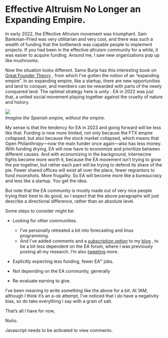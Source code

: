 Effective Altruism No Longer an Expanding Empire.
=================================================

In early 2022, the Effective Altruism movement was triumphant. Sam Bankman-Fried was very utilitarian and very cool, and there was such a wealth of funding that the bottleneck was capable people to implement projects. If you had been in the effective altruism community for a while, it was easier to acquire funding. Around me, I saw new organizations pop up like mushrooms.

Now the situation looks different. Samo Burja has this interesting book on [Great Founder Theory][0] , from which I’ve gotten the notion of an “expanding empire”. In an expanding empire, like a startup, there are new opportunities and land to conquer, and members can be rewarded with parts of the newly conquered land. The optimal strategy here is _unity_ . EA in 2022 was just that, a united social movement playing together against the cruelty of nature and history.

![](https://i.imgur.com/3SfMuU1.jpg)
*<br>Imagine the Spanish empire, without the empire.*

My sense is that the tendency for EA in 2023 and going forward will be less like that. Funding is now more limited, not only because the FTX empire collapsed, but also because the stock market collapsed, which means that Open Philanthropy—now the main funder once again—also has less money. With funding drying, EA will now have to economize and prioritize between different causes. And with economizing in the background, internecine fights become more worth it, because the EA movement isn’t trying to grow the pie together, but rather each part will be trying to defend its share of the pie. Fewer shared offices will exist all over the place, fewer regrantors to fund moonshots. More frugality. So EA will become more like a bureaucracy and less like a startup. You get the idea.

But note that the EA community is mostly made out of very nice people trying their best to do good, so I expect that the above paragraphs will just describe a directional difference, rather than an absolute level.

Some steps to consider might be:

* Looking for other communities.

  * I’ve personally retreated a bit into forecasting and linux programming.
  * And I’ve added comments and a [subscription option][2] to my [blog][3] , to be a bit less dependent on the EA forum, where I was previously posting all my research. I’m also [tweeting][4] more.
* Explicitly expecting less funding, fewer EA™ jobs.
* Not depending on the EA community, generally
* Re-evaluate earning to give.

I’ve been meaning to write something like the above for a bit. At 1AM, although I think it’s an a-ok attempt, I’ve noticed that I do have a negativity bias, so do take everything I say with a grain of salt.

That’s all I have for now,

Nuño.

[0]: https://samoburja.com/wp-content/uploads/2020/11/Great_Founder_Theory_by_Samo_Burja_2020_Manuscript.pdf
[1]: https://substackcdn.com/image/fetch/w_1456,c_limit,f_auto,q_auto:good,fl_progressive:steep/https%253A%252F%252Fsubstack-post-media.s3.amazonaws.com%252Fpublic%252Fimages%252F1cd9e8d6-1f3c-4c29-8105-d089ab17baed_1070x719.png
[2]: https://nunosempere.com/.subscribe/
[3]: https://nunosempere.com/blog/
[4]: https://twitter.com/NunoSempere

<p>
  <section id='isso-thread'>
  <noscript>Javascript needs to be activated to view comments.</noscript>
  </section>
</p>
